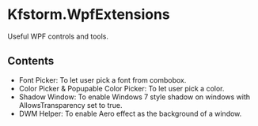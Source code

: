 # Kfstorm.WpfExtensions

Useful WPF controls and tools.

## Contents
- Font Picker: To let user pick a font from combobox.
- Color Picker & Popupable Color Picker: To let user pick a color.
- Shadow Window: To enable Windows 7 style shadow on windows with AllowsTransparency set to true.
- DWM Helper: To enable Aero effect as the background of a window.